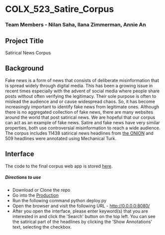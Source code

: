 # COLX_523_Satire_Corpus

### Team Members - Nilan Saha, Ilana Zimmerman, Annie An

## Project Title

Satirical News Corpus

## Background

Fake news is a form of news that consists of deliberate misinformation that is spread widely through digital media. This has been a growing issue in recent times especially with the advent of social media where people share posts without often verifying the legitimacy. Their sole purpose is often to mislead the audience and or cause widespread chaos. So, it has become increasingly important to identify fake news from legitimate ones. Although there is no aggregated collection of fake news, there are many websites around the world that post satirical news. We are hopeful that our corpus can act as an example of fake news. Satire and fake news have very similar properties, both use controversial misinformation to reach a wide audience. The corpus includes 11438 satirical news headlines from [the ONION](https://www.theonion.com) and 509 headlines were annotated using Mechanical Turk.

## Interface

The code to the final corpus web app is stored [here](https://github.ubc.ca/yan05/COLX_523_Satire_Corpus_public/tree/master/Production).

##### Directions to use

- Download or Clone the repo
- Go into the [Production](https://github.ubc.ca/yan05/COLX_523_Satire_Corpus_public/tree/master/Production)
- Run the following command python deploy.py
- Open the browser and visit the following URL - http://0.0.0.0:8080/
- After you open the interface, please enter keyword(s) that you are interested in and click the 'Search' button on the top left. You can see the satirical part of the headlines by clicking the 'Show Annotations' text, selecting the checkbox.
